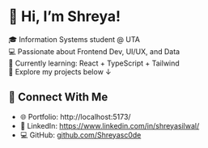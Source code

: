 # 👋 Hi, I’m Shreya!
🎓 Information Systems student @ UTA  
💻 Passionate about Frontend Dev, UI/UX, and Data  
🌱 Currently learning: React + TypeScript + Tailwind  
📂 Explore my projects below ↓  

## 🔗 Connect With Me
- 🌐 Portfolio: http://localhost:5173/
- 💼 LinkedIn: https://www.linkedin.com/in/shreyasilwal/ 
- 💻 GitHub: [github.com/Shreyasc0de](https://github.com/Shreyasc0de)

<!---
Shreyasc0de/Shreyasc0de is a ✨ special ✨ repository because its `README.md` (this file) appears on your GitHub profile.
You can click the Preview link to take a look at your changes.
--->
